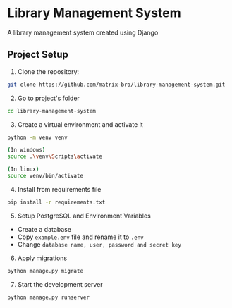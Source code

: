 # Library Management System

A library management system created using Django

## Project Setup

1. Clone the repository:

```bash
git clone https://github.com/matrix-bro/library-management-system.git
```

2. Go to project's folder

```bash
cd library-management-system
```

3. Create a virtual environment and activate it

```bash
python -m venv venv

(In windows)
source .\venv\Scripts\activate

(In linux)
source venv/bin/activate
```

4. Install from requirements file

```bash
pip install -r requirements.txt
```

5. Setup PostgreSQL and Environment Variables

- Create a database
- Copy `example.env` file and rename it to `.env`
- Change `database name, user, password and secret key`

6. Apply migrations

```bash
python manage.py migrate
```

7. Start the development server

```bash
python manage.py runserver
```
